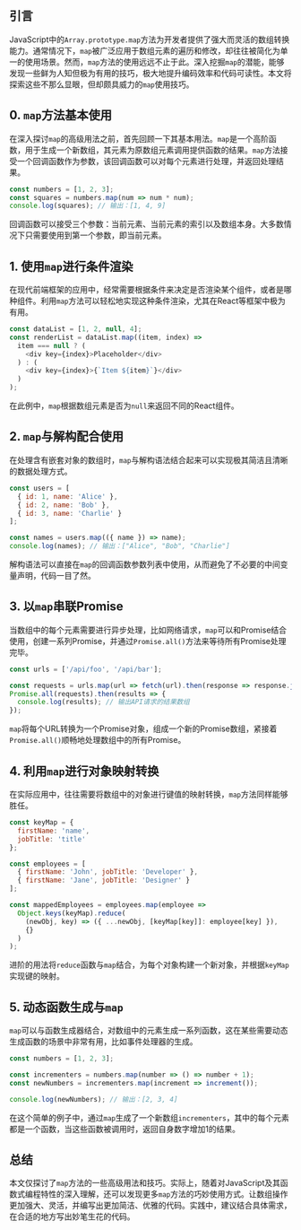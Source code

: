 ## 引言

JavaScript中的`Array.prototype.map`方法为开发者提供了强大而灵活的数组转换能力。通常情况下，`map`被广泛应用于数组元素的遍历和修改，却往往被简化为单一的使用场景。然而，`map`方法的使用远远不止于此。深入挖掘`map`的潜能，能够发现一些鲜为人知但极为有用的技巧，极大地提升编码效率和代码可读性。本文将探索这些不那么显眼，但却颇具威力的`map`使用技巧。

## 0. `map`方法基本使用

在深入探讨`map`的高级用法之前，首先回顾一下其基本用法。`map`是一个高阶函数，用于生成一个新数组，其元素为原数组元素调用提供函数的结果。`map`方法接受一个回调函数作为参数，该回调函数可以对每个元素进行处理，并返回处理结果。

```javascript
const numbers = [1, 2, 3];
const squares = numbers.map(num => num * num);
console.log(squares); // 输出：[1, 4, 9]
```

回调函数可以接受三个参数：当前元素、当前元素的索引以及数组本身。大多数情况下只需要使用到第一个参数，即当前元素。

## 1. 使用`map`进行条件渲染

在现代前端框架的应用中，经常需要根据条件来决定是否渲染某个组件，或者是哪种组件。利用`map`方法可以轻松地实现这种条件渲染，尤其在React等框架中极为有用。

```javascript
const dataList = [1, 2, null, 4];
const renderList = dataList.map((item, index) =>
  item === null ? (
    <div key={index}>Placeholder</div>
  ) : (
    <div key={index}>{`Item ${item}`}</div>
  )
);
```

在此例中，`map`根据数组元素是否为`null`来返回不同的React组件。

## 2. `map`与解构配合使用

在处理含有嵌套对象的数组时，`map`与解构语法结合起来可以实现极其简洁且清晰的数据处理方式。

```javascript
const users = [
  { id: 1, name: 'Alice' },
  { id: 2, name: 'Bob' },
  { id: 3, name: 'Charlie' }
];

const names = users.map(({ name }) => name);
console.log(names); // 输出：["Alice", "Bob", "Charlie"]
```

解构语法可以直接在`map`的回调函数参数列表中使用，从而避免了不必要的中间变量声明，代码一目了然。

## 3. 以`map`串联Promise

当数组中的每个元素需要进行异步处理，比如网络请求，`map`可以和Promise结合使用，创建一系列Promise，并通过`Promise.all()`方法来等待所有Promise处理完毕。

```javascript
const urls = ['/api/foo', '/api/bar'];

const requests = urls.map(url => fetch(url).then(response => response.json()));
Promise.all(requests).then(results => {
  console.log(results); // 输出API请求的结果数组
});
```

`map`将每个URL转换为一个Promise对象，组成一个新的Promise数组，紧接着`Promise.all()`顺畅地处理数组中的所有Promise。

## 4. 利用`map`进行对象映射转换

在实际应用中，往往需要将数组中的对象进行键值的映射转换，`map`方法同样能够胜任。

```javascript
const keyMap = {
  firstName: 'name',
  jobTitle: 'title'
};

const employees = [
  { firstName: 'John', jobTitle: 'Developer' },
  { firstName: 'Jane', jobTitle: 'Designer' }
];

const mappedEmployees = employees.map(employee =>
  Object.keys(keyMap).reduce(
    (newObj, key) => ({ ...newObj, [keyMap[key]]: employee[key] }),
    {}
  )
);
```

进阶的用法将`reduce`函数与`map`结合，为每个对象构建一个新对象，并根据`keyMap`实现键的映射。

## 5. 动态函数生成与`map`

`map`可以与函数生成器结合，对数组中的元素生成一系列函数，这在某些需要动态生成函数的场景中非常有用，比如事件处理器的生成。

```javascript
const numbers = [1, 2, 3];

const incrementers = numbers.map(number => () => number + 1);
const newNumbers = incrementers.map(increment => increment());

console.log(newNumbers); // 输出：[2, 3, 4]
```

在这个简单的例子中，通过`map`生成了一个新数组`incrementers`，其中的每个元素都是一个函数，当这些函数被调用时，返回自身数字增加1的结果。

## 总结

本文仅探讨了`map`方法的一些高级用法和技巧。实际上，随着对JavaScript及其函数式编程特性的深入理解，还可以发现更多`map`方法的巧妙使用方式。让数组操作更加强大、灵活，并编写出更加简洁、优雅的代码。实践中，建议结合具体需求，在合适的地方写出妙笔生花的代码。
